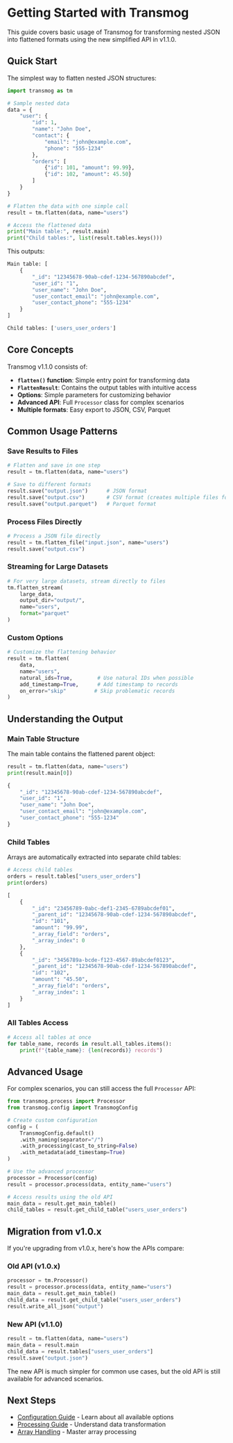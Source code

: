 # Getting Started with Transmog

This guide covers basic usage of Transmog for transforming nested JSON into flattened formats using the new simplified API in v1.1.0.

## Quick Start

The simplest way to flatten nested JSON structures:

```python
import transmog as tm

# Sample nested data
data = {
    "user": {
        "id": 1,
        "name": "John Doe",
        "contact": {
            "email": "john@example.com",
            "phone": "555-1234"
        },
        "orders": [
            {"id": 101, "amount": 99.99},
            {"id": 102, "amount": 45.50}
        ]
    }
}

# Flatten the data with one simple call
result = tm.flatten(data, name="users")

# Access the flattened data
print("Main table:", result.main)
print("Child tables:", list(result.tables.keys()))
```

This outputs:

```python
Main table: [
    {
        "_id": "12345678-90ab-cdef-1234-567890abcdef",
        "user_id": "1",
        "user_name": "John Doe",
        "user_contact_email": "john@example.com",
        "user_contact_phone": "555-1234"
    }
]

Child tables: ['users_user_orders']
```

## Core Concepts

Transmog v1.1.0 consists of:

- **`flatten()` function**: Simple entry point for transforming data
- **`FlattenResult`**: Contains the output tables with intuitive access
- **Options**: Simple parameters for customizing behavior
- **Advanced API**: Full `Processor` class for complex scenarios
- **Multiple formats**: Easy export to JSON, CSV, Parquet

## Common Usage Patterns

### Save Results to Files

```python
# Flatten and save in one step
result = tm.flatten(data, name="users")

# Save to different formats
result.save("output.json")      # JSON format
result.save("output.csv")       # CSV format (creates multiple files for child tables)
result.save("output.parquet")   # Parquet format
```

### Process Files Directly

```python
# Process a JSON file directly
result = tm.flatten_file("input.json", name="users")
result.save("output.csv")
```

### Streaming for Large Datasets

```python
# For very large datasets, stream directly to files
tm.flatten_stream(
    large_data,
    output_dir="output/",
    name="users",
    format="parquet"
)
```

### Custom Options

```python
# Customize the flattening behavior
result = tm.flatten(
    data,
    name="users",
    natural_ids=True,        # Use natural IDs when possible
    add_timestamp=True,      # Add timestamp to records
    on_error="skip"         # Skip problematic records
)
```



## Understanding the Output

### Main Table Structure

The main table contains the flattened parent object:

```python
result = tm.flatten(data, name="users")
print(result.main[0])
```

```python
{
    "_id": "12345678-90ab-cdef-1234-567890abcdef",
    "user_id": "1",
    "user_name": "John Doe",
    "user_contact_email": "john@example.com",
    "user_contact_phone": "555-1234"
}
```

### Child Tables

Arrays are automatically extracted into separate child tables:

```python
# Access child tables
orders = result.tables["users_user_orders"]
print(orders)
```

```python
[
    {
        "_id": "23456789-0abc-def1-2345-6789abcdef01",
        "_parent_id": "12345678-90ab-cdef-1234-567890abcdef",
        "id": "101",
        "amount": "99.99",
        "_array_field": "orders",
        "_array_index": 0
    },
    {
        "_id": "3456789a-bcde-f123-4567-89abcdef0123",
        "_parent_id": "12345678-90ab-cdef-1234-567890abcdef",
        "id": "102",
        "amount": "45.50",
        "_array_field": "orders",
        "_array_index": 1
    }
]
```

### All Tables Access

```python
# Access all tables at once
for table_name, records in result.all_tables.items():
    print(f"{table_name}: {len(records)} records")
```

## Advanced Usage

For complex scenarios, you can still access the full `Processor` API:

```python
from transmog.process import Processor
from transmog.config import TransmogConfig

# Create custom configuration
config = (
    TransmogConfig.default()
    .with_naming(separator="/")
    .with_processing(cast_to_string=False)
    .with_metadata(add_timestamp=True)
)

# Use the advanced processor
processor = Processor(config)
result = processor.process(data, entity_name="users")

# Access results using the old API
main_data = result.get_main_table()
child_tables = result.get_child_table("users_user_orders")
```

## Migration from v1.0.x

If you're upgrading from v1.0.x, here's how the APIs compare:

### Old API (v1.0.x)
```python
processor = tm.Processor()
result = processor.process(data, entity_name="users")
main_data = result.get_main_table()
child_data = result.get_child_table("users_user_orders")
result.write_all_json("output")
```

### New API (v1.1.0)
```python
result = tm.flatten(data, name="users")
main_data = result.main
child_data = result.tables["users_user_orders"]
result.save("output.json")
```

The new API is much simpler for common use cases, but the old API is still available for advanced scenarios.

## Next Steps

- [Configuration Guide](configuration.md) - Learn about all available options
- [Processing Guide](../processing/processing-overview.md) - Understand data transformation
- [Array Handling](../processing/array-handling.md) - Master array processing
